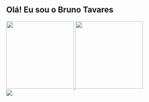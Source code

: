 ## Olá! Eu sou o Bruno Tavares 
<div>
    <a href="https://github.com/brunobtavares">
    <img height="180em" src="https://github-readme-stats.vercel.app/api?username=brunobtavares&show_icons=true&theme=github_dark&include_all_commits=true&count_private=true"/>
    <img height="180em" src="https://github-readme-stats.vercel.app/api/top-langs/?username=brunobtavares&layout=compact&langs_count=7&theme=github_dark"/>
</div>
<div> 
    <a href="https://www.linkedin.com/in/bruno-tavares-83817a152/" target="_blank"><img src="https://img.shields.io/badge/-LinkedIn-%230077B5?style=for-the-badge&logo=linkedin&logoColor=white" target="_blank"></a> 
</div>
